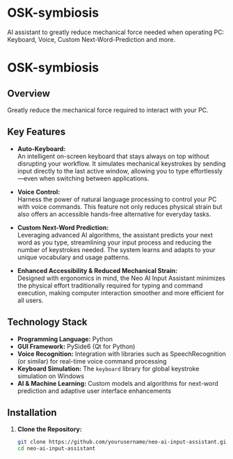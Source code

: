 # OSK-symbiosis
AI assistant to greatly reduce mechanical force needed when operating PC: Keyboard, Voice, Custom Next-Word-Prediction and more.

# OSK-symbiosis

## Overview

Greatly reduce the mechanical force required to interact with your PC.

## Key Features

- **Auto-Keyboard:**  
  An intelligent on-screen keyboard that stays always on top without disrupting your workflow. It simulates mechanical keystrokes by sending input directly to the last active window, allowing you to type effortlessly—even when switching between applications.

- **Voice Control:**  
  Harness the power of natural language processing to control your PC with voice commands. This feature not only reduces physical strain but also offers an accessible hands-free alternative for everyday tasks.

- **Custom Next-Word Prediction:**  
  Leveraging advanced AI algorithms, the assistant predicts your next word as you type, streamlining your input process and reducing the number of keystrokes needed. The system learns and adapts to your unique vocabulary and usage patterns.

- **Enhanced Accessibility & Reduced Mechanical Strain:**  
  Designed with ergonomics in mind, the Neo AI Input Assistant minimizes the physical effort traditionally required for typing and command execution, making computer interaction smoother and more efficient for all users.

## Technology Stack

- **Programming Language:** Python  
- **GUI Framework:** PySide6 (Qt for Python)  
- **Voice Recognition:** Integration with libraries such as SpeechRecognition (or similar) for real-time voice command processing  
- **Keyboard Simulation:** The `keyboard` library for global keystroke simulation on Windows  
- **AI & Machine Learning:** Custom models and algorithms for next-word prediction and adaptive user interface enhancements

## Installation

1. **Clone the Repository:**
   ```bash
   git clone https://github.com/yourusername/neo-ai-input-assistant.git
   cd neo-ai-input-assistant

